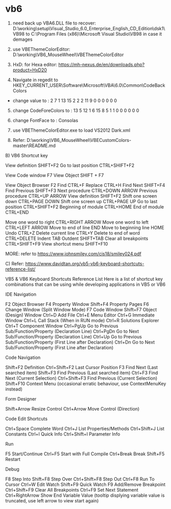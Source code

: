 # vb6

1) need back up VBA6.DLL file to recover: D:\working\setup\Visual_Studio_6.0_Enterprise_English_CD_Edition\dsk1\VB98 to C:\Program Files (x86)\Microsoft Visual Studio\VB98 in case it demages

2) use VBEThemeColorEditor: D:\working\VB6_MouseWheel\VBEThemeColorEditor

3) HxD: for Hexa editor: https://mh-nexus.de/en/downloads.php?product=HxD20


4)  Navigate in regedit to HKEY_CURRENT_USER\Software\Microsoft\VBA\6.0\Common\CodeBackColors

   * change value to : 2 7 1 13 15 2 2 2 11 9 0 0 0 0 0 0 

5)  change CodeForeColors to : 13 5 12 1 6 15 8 5 1 1 0 0 0 0 0 0 

6) change FontFace to : Consolas

7) use VBEThemeColorEditor.exe to load VS2012 Dark.xml


8) Refer:
D:\working\VB6_MouseWheel\VBECustomColors-master\README.md



B) VB6 Shortcut key


View definition 		SHIFT+F2
Go to last position 	CTRL+SHIFT+F2

View Code window 		F7
View Object				SHIFT + F7

View Object Browser 	F2
Find 					CTRL+F
Replace 				CTRL+H
Find Next 				SHIFT+F4
Find Previous 			SHIFT+F3
Next procedure 			CTRL+DOWN ARROW
Previous procedure 		CTRL+UP ARROW
View definition 		SHIFT+F2
Shift one screen down 	CTRL+PAGE DOWN
Shift one screen up 	CTRL+PAGE UP
Go to last position 	CTRL+SHIFT+F2
Beginning of module 	CTRL+HOME
End of module 			CTRL+END

Move one word to right 	CTRL+RIGHT ARROW
Move one word to left 	CTRL+LEFT ARROW
Move to end of line 	END
Move to beginning line 	HOME
Undo 					CTRL+Z
Delete current line 	CTRL+Y
Delete to end of word 	CTRL+DELETE
Indent 					TAB
Outdent 				SHIFT+TAB
Clear all breakpoints 	CTRL+SHIFT+F9
View shortcut menu 		SHIFT+F10


MORE: refer to https://www.johnsmiley.com/cis18/smiley024.pdf





C) Refer: https://www.davidtan.org/vb5-vb6-keyboard-shortcuts-reference-list/

VB5 & VB6 Keyboard Shortcuts Reference List
Here is a list of shortcut key combinations that can be using while developing applications in VB5 or VB6


IDE Navigation

F2 Object Browser
F4 Property Window
Shift+F4 Property Pages
F6 Change Window (Split Window Mode)
F7 Code Window
Shift+F7 Object (Design) Window
Ctrl+D Add File
Ctrl+E Menu Editor
Ctrl+G Immediate Window
Ctrl+L Call Stack (When in RUN mode)
Ctrl+R Solutions Explorer
Ctrl+T Component Window
Ctrl+PgUp Go to Previous Sub/Function/Property (Declaration Line)
Ctrl+PgDn Go to Next Sub/Function/Property (Declaration Line)
Ctrl+Up Go to Previous Sub/Function/Property (First Line after Declaration)
Ctrl+Dn Go to Next Sub/Function/Property (First Line after Declaration)

Code Navigation

Shift+F2 Definition
Ctrl+Shift+F2 Last Cursor Position
F3 Find Next (Last searched item)
Shift+F3 Find Previous (Last searched item)
Ctrl+F3 Find Next (Current Selection)
Ctrl+Shift+F3 Find Previous (Current Selection)
Shift+F10 Context Menu (occasional erratic behaviour, use ContextMenuKey instead)

Form Designer

Shift+Arrow Resize Control
Ctrl+Arrow Move Control (Direction)

Code Edit Shortcuts

Ctrl+Space Complete Word
Ctrl+J List Properties/Methods
Ctrl+Shift+J List Constants
Ctrl+I Quick Info
Ctrl+Shift+I Parameter Info

Run

F5 Start/Continue
Ctrl+F5 Start with Full Compile
Ctrl+Break Break
Shift+F5 Restart

Debug

F8 Step Into
Shift+F8 Step Over
Ctrl+Shift+F8 Step Out
Ctrl+F8 Run To Cursor
Ctrl+W Edit Watch
Shift+F9 Quick Watch
F9 Add/Remove Breakpoint
Ctrl+Shift+F9 Clear All Breakpoints
Ctrl+F9 Set Next Statement
Ctrl+RightArrow Show End Variable Value (tooltip displying variable value is truncated, use left arrow to view start again)

